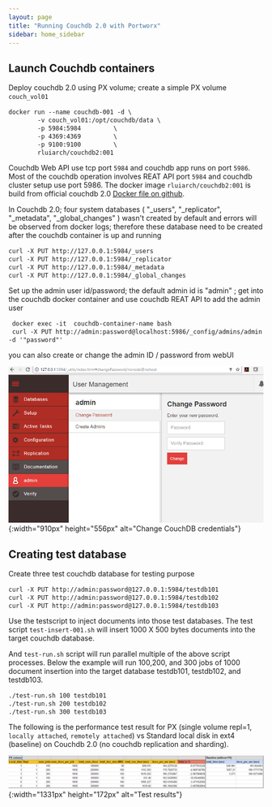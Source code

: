 ```yaml
---
layout: page
title: "Running Couchdb 2.0 with Portworx"
sidebar: home_sidebar
---
```


## Launch Couchdb containers
Deploy couchdb 2.0 using PX volume; create a simple PX volume ``couch_vol01``

    docker run --name couchdb-001 -d \
            -v couch_vol01:/opt/couchdb/data \
            -p 5984:5984         \
            -p 4369:4369         \
            -p 9100:9100         \
            rluiarch/couchdb2:001

Couchdb Web API use tcp port ``5984`` and couchdb app runs on port ``5986``. Most of the couchdb operation involves REAT API port ``5984`` and couchdb cluster setup use port 5986. The docker image ``rluiarch/couchdb2:001`` is build from official couchdb 2.0 [Docker file on github](https://github.com/apache/couchdb-docker/tree/master/2.1.2).

In Couchdb 2.0; four system databases ( "_users", "_replicator", "_metadata", "_global_changes" ) wasn't created by default and errors will be observed from docker logs; therefore these database need to be created after the couchdb container is up and running

    curl -X PUT http://127.0.0.1:5984/_users
    curl -X PUT http://127.0.0.1:5984/_replicator
    curl -X PUT http://127.0.0.1:5984/_metadata
    curl -X PUT http://127.0.0.1:5984/_global_changes


Set up the admin user id/password; the default admin id is "admin" ; get into the couchdb docker container and use couchdb REAT API to add the admin user

     docker exec -it  couchdb-container-name bash
     curl -X PUT http://admin:password@localhost:5986/_config/admins/admin -d '"password"'

 you can also create  or change the admin ID / password from webUI

![](couchdb-pic-001.PNG){:width="910px" height="556px" alt="Change CouchDB credentials"}


## Creating test database

Create three test couchdb database for testing purpose

    curl -X PUT http://admin:password@127.0.0.1:5984/testdb101
    curl -X PUT http://admin:password@127.0.0.1:5984/testdb102
    curl -X PUT http://admin:password@127.0.0.1:5984/testdb103

Use the testscript to inject documents into those test databases. The test script ``test-insert-001.sh`` will insert 1000 X 500 bytes documents into the target couchdb database.

And ``test-run.sh`` script will run parallel multiple of the above script processes. Below the example will run 100,200, and 300 jobs of 1000 document insertion into the target database testdb101, testdb102, and testdb103.


    ./test-run.sh 100 testdb101
    ./test-run.sh 200 testdb102
    ./test-run.sh 300 testdb103


The following is the performance test result for  PX (single volume repl=1, ``locally attached``, ``remotely attached``) vs Standard local disk in ext4  (baseline) on Couchdb 2.0 (no couchdb replication and sharding).


![](couchdb-pic-002.PNG){:width="1331px" height="172px" alt="Test results"}
